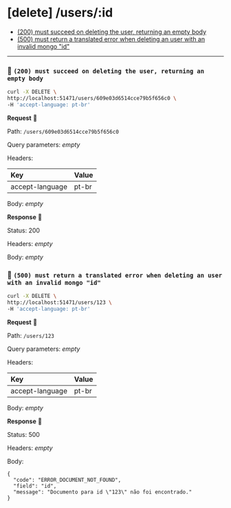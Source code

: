 # [delete] /users/:id

* [(200) must succeed on deleting the user, returning an empty body](#2ad51d5aa8)
* [(500) must return a translated error when deleting an user with an invalid mongo "id"](#074c048f2a)

---

### :chicken: `(200) must succeed on deleting the user, returning an empty body` <a name="2ad51d5aa8"></a>

```sh
curl -X DELETE \
http://localhost:51471/users/609e03d6514cce79b5f656c0 \
-H 'accept-language: pt-br'
```

**Request** :egg:

Path: `/users/609e03d6514cce79b5f656c0`

Query parameters: _empty_

Headers: 

| Key | Value |
| :--- | :--- |
| accept-language | pt-br |

Body: _empty_

**Response** :hatching_chick:

Status: 200

Headers: _empty_

Body: _empty_

### :chicken: `(500) must return a translated error when deleting an user with an invalid mongo "id"` <a name="074c048f2a"></a>

```sh
curl -X DELETE \
http://localhost:51471/users/123 \
-H 'accept-language: pt-br'
```

**Request** :egg:

Path: `/users/123`

Query parameters: _empty_

Headers: 

| Key | Value |
| :--- | :--- |
| accept-language | pt-br |

Body: _empty_

**Response** :hatching_chick:

Status: 500

Headers: _empty_

Body: 

```
{
  "code": "ERROR_DOCUMENT_NOT_FOUND",
  "field": "id",
  "message": "Documento para id \"123\" não foi encontrado."
}
```
